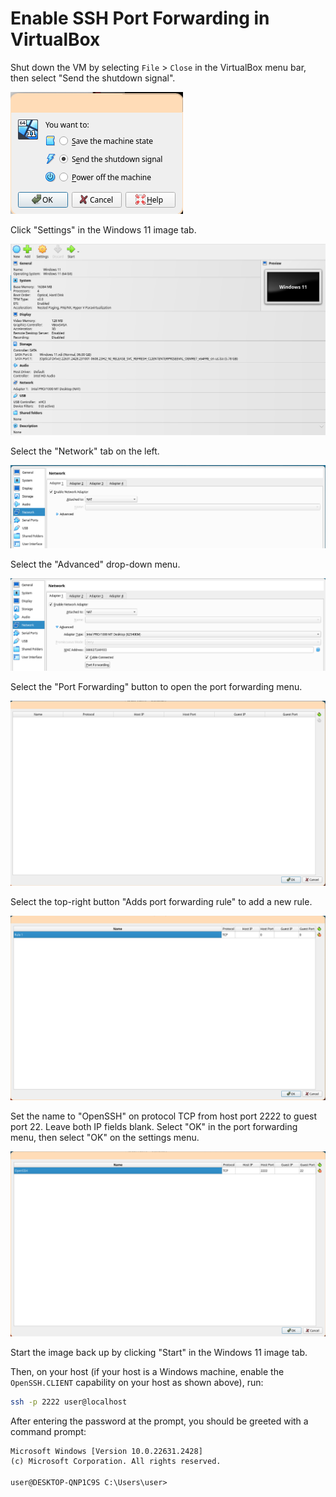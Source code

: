 # Enable SSH Port Forwarding in VirtualBox

Shut down the VM by selecting `File` > `Close` in the VirtualBox menu bar, then select "Send the shutdown signal".

![](images/2024-03-16-12-45-13.png)

Click "Settings" in the Windows 11 image tab.

![](images/2024-03-16-12-10-29.png)


Select the "Network" tab on the left.

![](images/2024-03-16-12-46-16.png)

Select the "Advanced" drop-down menu.

![](images/2024-03-16-12-46-28.png)

Select the "Port Forwarding" button to open the port forwarding menu.

![](images/2024-03-16-12-46-44.png)

Select the top-right button "Adds port forwarding rule" to add a new rule.

![](images/2024-03-16-12-47-01.png)

Set the name to "OpenSSH" on protocol TCP from host port 2222 to guest port 22. Leave both IP fields blank. Select "OK" in the port forwarding menu, then select "OK" on the settings menu.

![](images/2024-03-16-12-50-38.png)

Start the image back up by clicking "Start" in the Windows 11 image tab.

Then, on your host (if your host is a Windows machine, enable the `OpenSSH.CLIENT` capability on your host as shown above), run:

```sh
ssh -p 2222 user@localhost
```

After entering the password at the prompt, you should be greeted with a command prompt:

```txt
Microsoft Windows [Version 10.0.22631.2428]
(c) Microsoft Corporation. All rights reserved.

user@DESKTOP-QNP1C9S C:\Users\user>
```
